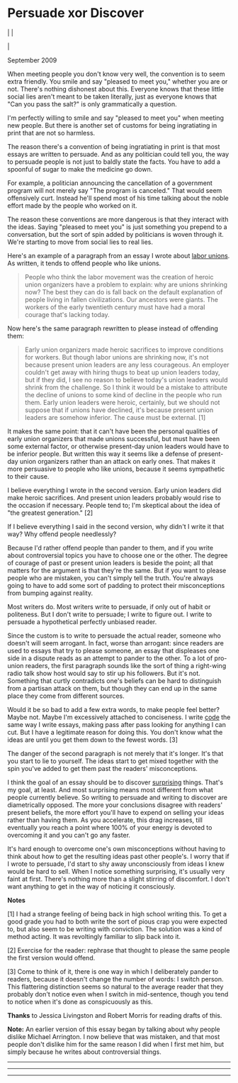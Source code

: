 # Persuade xor Discover

| | [](index.html)  
  
|   
  
September 2009  
  
When meeting people you don't know very well, the convention is to seem extra friendly. You smile and say "pleased to meet you," whether you are or not. There's nothing dishonest about this. Everyone knows that these little social lies aren't meant to be taken literally, just as everyone knows that "Can you pass the salt?" is only grammatically a question.  
  
I'm perfectly willing to smile and say "pleased to meet you" when meeting new people. But there is another set of customs for being ingratiating in print that are not so harmless.  
  
The reason there's a convention of being ingratiating in print is that most essays are written to persuade. And as any politician could tell you, the way to persuade people is not just to baldly state the facts. You have to add a spoonful of sugar to make the medicine go down.  
  
For example, a politician announcing the cancellation of a government program will not merely say "The program is canceled." That would seem offensively curt. Instead he'll spend most of his time talking about the noble effort made by the people who worked on it.  
  
The reason these conventions are more dangerous is that they interact with the ideas. Saying "pleased to meet you" is just something you prepend to a conversation, but the sort of spin added by politicians is woven through it. We're starting to move from social lies to real lies.  
  
Here's an example of a paragraph from an essay I wrote about [labor unions](unions.html). As written, it tends to offend people who like unions.   
  
> People who think the labor movement was the creation of heroic union organizers have a problem to explain: why are unions shrinking now? The best they can do is fall back on the default explanation of people living in fallen civilizations. Our ancestors were giants. The workers of the early twentieth century must have had a moral courage that's lacking today. 

Now here's the same paragraph rewritten to please instead of offending them: 

> Early union organizers made heroic sacrifices to improve conditions for workers. But though labor unions are shrinking now, it's not because present union leaders are any less courageous. An employer couldn't get away with hiring thugs to beat up union leaders today, but if they did, I see no reason to believe today's union leaders would shrink from the challenge. So I think it would be a mistake to attribute the decline of unions to some kind of decline in the people who run them. Early union leaders were heroic, certainly, but we should not suppose that if unions have declined, it's because present union leaders are somehow inferior. The cause must be external. [1]

It makes the same point: that it can't have been the personal qualities of early union organizers that made unions successful, but must have been some external factor, or otherwise present-day union leaders would have to be inferior people. But written this way it seems like a defense of present-day union organizers rather than an attack on early ones. That makes it more persuasive to people who like unions, because it seems sympathetic to their cause.  
  
I believe everything I wrote in the second version. Early union leaders did make heroic sacrifices. And present union leaders probably would rise to the occasion if necessary. People tend to; I'm skeptical about the idea of "the greatest generation." [2]  
  
If I believe everything I said in the second version, why didn't I write it that way? Why offend people needlessly?  
  
Because I'd rather offend people than pander to them, and if you write about controversial topics you have to choose one or the other. The degree of courage of past or present union leaders is beside the point; all that matters for the argument is that they're the same. But if you want to please people who are mistaken, you can't simply tell the truth. You're always going to have to add some sort of padding to protect their misconceptions from bumping against reality.  
  
Most writers do. Most writers write to persuade, if only out of habit or politeness. But I don't write to persuade; I write to figure out. I write to persuade a hypothetical perfectly unbiased reader.  
  
Since the custom is to write to persuade the actual reader, someone who doesn't will seem arrogant. In fact, worse than arrogant: since readers are used to essays that try to please someone, an essay that displeases one side in a dispute reads as an attempt to pander to the other. To a lot of pro-union readers, the first paragraph sounds like the sort of thing a right-wing radio talk show host would say to stir up his followers. But it's not. Something that curtly contradicts one's beliefs can be hard to distinguish from a partisan attack on them, but though they can end up in the same place they come from different sources.  
  
Would it be so bad to add a few extra words, to make people feel better? Maybe not. Maybe I'm excessively attached to conciseness. I write [code](power.html) the same way I write essays, making pass after pass looking for anything I can cut. But I have a legitimate reason for doing this. You don't know what the ideas are until you get them down to the fewest words. [3]  
  
The danger of the second paragraph is not merely that it's longer. It's that you start to lie to yourself. The ideas start to get mixed together with the spin you've added to get them past the readers' misconceptions.  
  
I think the goal of an essay should be to discover [surprising](essay.html) things. That's my goal, at least. And most surprising means most different from what people currently believe. So writing to persuade and writing to discover are diametrically opposed. The more your conclusions disagree with readers' present beliefs, the more effort you'll have to expend on selling your ideas rather than having them. As you accelerate, this drag increases, till eventually you reach a point where 100% of your energy is devoted to overcoming it and you can't go any faster.  
  
It's hard enough to overcome one's own misconceptions without having to think about how to get the resulting ideas past other people's. I worry that if I wrote to persuade, I'd start to shy away unconsciously from ideas I knew would be hard to sell. When I notice something surprising, it's usually very faint at first. There's nothing more than a slight stirring of discomfort. I don't want anything to get in the way of noticing it consciously.  
  
  
  
  
  
  
  
**Notes**  
  
[1] I had a strange feeling of being back in high school writing this. To get a good grade you had to both write the sort of pious crap you were expected to, but also seem to be writing with conviction. The solution was a kind of method acting. It was revoltingly familiar to slip back into it.  
  
[2] Exercise for the reader: rephrase that thought to please the same people the first version would offend.  
  
[3] Come to think of it, there is one way in which I deliberately pander to readers, because it doesn't change the number of words: I switch person. This flattering distinction seems so natural to the average reader that they probably don't notice even when I switch in mid-sentence, though you tend to notice when it's done as conspicuously as this.  
  
 **Thanks** to Jessica Livingston and Robert Morris for reading drafts of this.  
  
 **Note:** An earlier version of this essay began by talking about why people dislike Michael Arrington. I now believe that was mistaken, and that most people don't dislike him for the same reason I did when I first met him, but simply because he writes about controversial things.  
  
  
---  
  
  

* * *  
  
---
